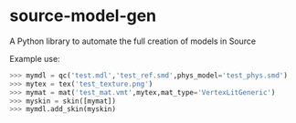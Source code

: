 # source-model-gen
A Python library to automate the full creation of models in Source

Example use:
```py
>>> mymdl = qc('test.mdl','test_ref.smd',phys_model='test_phys.smd')
>>> mytex = tex('test_texture.png')
>>> mymat = mat('test_mat.vmt',mytex,mat_type='VertexLitGeneric')
>>> myskin = skin([mymat])
>>> mymdl.add_skin(myskin)
```
